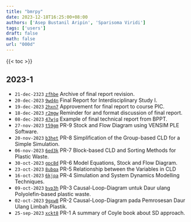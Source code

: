```yaml
---
title: "bmrpy"
date: 2023-12-18T16:25:00+08:00
authors: ['Asep Bustanil Aripin', 'Sparisoma Viridi']
tags: ['users']
draft: false
math: false
url: "000d"
---
```

{{< toc >}}


## 2023-1
+ `21-dec-2323` [`zfhbe`](https://osf.io/zfhbe) Archive of final report revision.
+ `20-dec-2023` [`9wd4n`](https://osf.io/9wd4n) Final Report for Interdisciplinary Study I.
+ `19-dec-2023` [`2hxn7`](https://osf.io/2hxn7) Approvement for final report to course PIC.
+ `18-dec-2023` [`r2mgw`](https://osf.io/r2mgw) Reminder for and format discussion of final report.
+ `08-dec-2023` [`47wjq`](https://osf.io/47wjq) Example of final technical report from BPPT.
+ `27-nov-2023` [`t59gm`](https://osf.io/t59gm) PR-9 Stock and Flow Diagram using VENSIM PLE Software.
+ `20-nov-2023` [`b3het`](https://osf.io/b3het) PR-8 Simplification of the Group-based CLD for a Simple Simulation.
+ `06-nov-2023` [`6ed3k`](https://osf.io/6ed3k) PR-7 Block-based CLD and Sorting Methods for Plastic Waste.
+ `30-oct-2023` [`gpc8d`](https://osf.io/gpc8d) PR-6 Model Equations, Stock and Flow Diagram.
+ `23-oct-2023` [`8ubqa`](https://osf.io/8ubqa) PR-5 Relationship between the Variables in CLD
+ `16-oct-2023` [`6kjpa`](https://osf.io/6kjpa) PR-4 Simulation and System Dynamics Modelling Techniques.
+ `09-oct-2023` [`bvp3h`](https://osf.io/bvp3h) PR-3 Causal-Loop-Diagram untuk Daur ulang Polyolefin-based plastic waste.
+ `02-oct-2023` [`9gxw8`](https://osf.io/9gxw8) PR-2 Causal-Loop-Diagram pada Pemrosesan Daur Ulang Limbah Plastik.
+ `25-sep-2023` [`xckt8`](https://osf.io/xckt8) PR-1 A summary of Coyle book about SD approach.